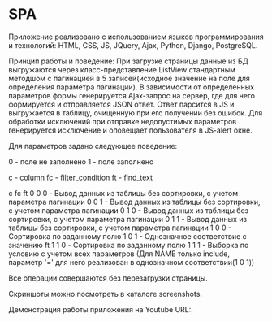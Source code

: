 # SPA

Приложение реализовано с использованием языков программирования и технологий: HTML, CSS, JS, JQuery, Ajax, Python, Django, PostgreSQL.

Принцип работы и поведение:
При загрузке страницы данные из БД выгружаются через класс-представление ListView стандартным методшом с пагинацией в 5 записей(исходное значение на поле для определения параметра пагинации).
В зависимости от определенных параметров формы генерируется Ajax-запрос на сервер, где для него формируется и отправляется JSON ответ.
Ответ парсится в JS и выгружается в таблицу, очищенную при его получении без ошибок.
Для обработки исключений при отправке недопустимых параметров генерируется исключение и оповещает пользователя в JS-alert окне.

Для параметров задано следующее поведение:

0 - поле не заполнено
1 - поле заполнено

c - column
fc - filter_condition
ft - find_text

c  fc ft
0  0  0 - Вывод данных из таблицы без сортировки, с учетом параметра пагинации
0  0  1 - Вывод данных из таблицы без сортировки, с учетом параметра пагинации
0  1  0 - Вывод данных из таблицы без сортировки, с учетом параметра пагинации
0  1  1 - Вывод данных из таблицы без сортировки, с учетом параметра пагинации
1  0  0 - Сортировка по заданному полю
1  0  1 - Однозначное соответствие c значению ft
1  1  0 - Сортировка по заданному полю
1  1  1 - Выборка по условию с учетом всех параметров (Для NAME только include, параметр '=' для него реализован в однозначном соответствии(1 0 1))

Все операции совершаются без перезагрузки страницы.

Скриншоты можно посмотреть в каталоге screenshots.

Демонстрация работы приложения на Youtube URL:.
